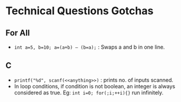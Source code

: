 # Technical Questions Gotchas

## For All
- ``` int a=5, b=10; a=(a+b) – (b=a); ``` : Swaps a and b in one line.
## C
- ```printf("%d", scanf(<<anything>>)```  : prints no. of inputs scanned.
- In loop conditions, if condition is not boolean, an integer is always considered as true. Eg: ```int i=0; for(;i;++i){}``` run infinitely.
